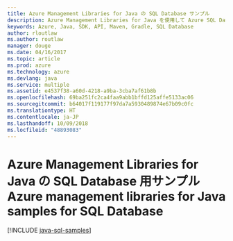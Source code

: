 ```yaml
---
title: Azure Management Libraries for Java の SQL Database サンプル
description: Azure Management Libraries for Java を使用して Azure SQL Database の作成と更新を行うサンプル コードを入手しましょう。
keywords: Azure, Java, SDK, API, Maven, Gradle, SQL Database
author: rloutlaw
ms.author: routlaw
manager: douge
ms.date: 04/16/2017
ms.topic: article
ms.prod: azure
ms.technology: azure
ms.devlang: java
ms.service: multiple
ms.assetid: e4537f38-a60d-4218-a9ba-3cba7af61b8b
ms.openlocfilehash: 69ba251fc2ca4faa9abb1bffd125affe5133ac06
ms.sourcegitcommit: b64017f119177f97da7a5930489874e67b09c0fc
ms.translationtype: HT
ms.contentlocale: ja-JP
ms.lasthandoff: 10/09/2018
ms.locfileid: "48893083"
---
```

# <a name="azure-management-libraries-for-java-samples-for-sql-database"></a><span data-ttu-id="cb007-104">Azure Management Libraries for Java の SQL Database 用サンプル</span><span class="sxs-lookup"><span data-stu-id="cb007-104">Azure management libraries for Java samples for SQL Database</span></span>

[!INCLUDE [java-sql-samples](includes/java-sql-samples.md)]